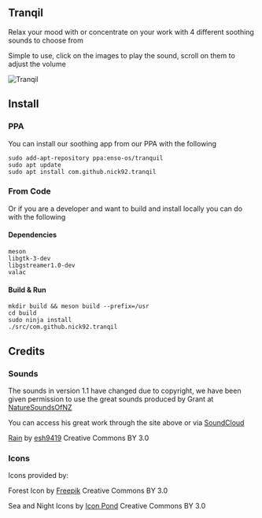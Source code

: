 ## Tranqil

Relax your mood with or concentrate on your work with 4 different soothing sounds to choose from

Simple to use, click on the images to play the sound, scroll on them to adjust the volume

![Tranqil](data/Screenshot.png)

## Install 

### PPA

You can install our soothing app from our PPA with the following

	sudo add-apt-repository ppa:enso-os/tranquil
	sudo apt update
	sudo apt install com.github.nick92.tranqil

### From Code

Or if you are a developer and want to build and install locally you can do with the following

#### Dependencies  

 	meson 
	libgtk-3-dev 
	libgstreamer1.0-dev
	valac

#### Build & Run

	mkdir build && meson build --prefix=/usr
	cd build
	sudo ninja install
    ./src/com.github.nick92.tranqil

## Credits

### Sounds

The sounds in version 1.1 have changed due to copyright, we have been given permission to use the great sounds produced by Grant at [NatureSoundsOfNZ](http://naturesounds.co.nz/) 

You can access his great work through the site above or via [SoundCloud](https://soundcloud.com/naturesounds_nz) 

[Rain](https://freesound.org/people/esh9419/sounds/188101) by [esh9419](https://freesound.org/people/esh9419/) Creative Commons BY 3.0

### Icons

Icons provided by: 

Forest Icon by [Freepik](http://www.freepik.com) Creative Commons BY 3.0

Sea and Night Icons by [Icon Pond]("http://www.flaticon.com/authors/popcorns-arts") Creative Commons BY 3.0


